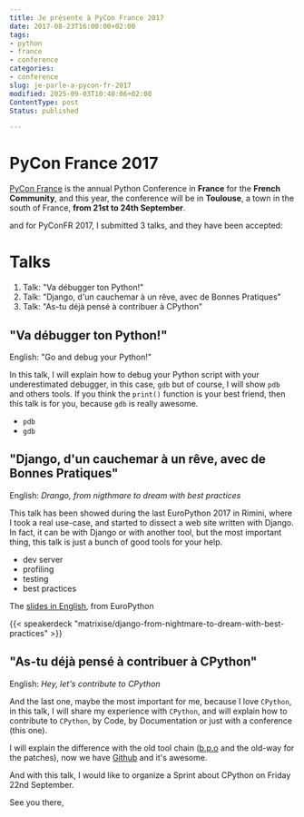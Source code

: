```yaml
---
title: Je présente à PyCon France 2017
date: 2017-08-23T16:00:00+02:00
tags:
- python
- france
- conference
categories:
- conference
slug: je-parle-a-pycon-fr-2017
modified: 2025-09-03T10:40:06+02:00
ContentType: post
Status: published

---
```


# PyCon France 2017

[PyCon France](http://www.pycon.fr) is the annual Python Conference in **France** for the **French Community**, and this year, the conference will be in **Toulouse**, a town in the south of France, **from 21st to 24th September**.

and for PyConFR 2017, I submitted 3 talks, and they have been accepted:

# Talks
1. Talk: "Va débugger ton Python!"
2. Talk: "Django, d'un cauchemar à un rêve, avec de Bonnes Pratiques"
3. Talk: "As-tu déjà pensé à contribuer à CPython"


## "Va débugger ton Python!"

English: "Go and debug your Python!"

In this talk, I will explain how to debug your Python script with your underestimated debugger, in this case, `gdb` but of course, I will show `pdb` and others tools.
If you think the `print()` function is your best friend, then this talk is for you, because `gdb` is really awesome.

* `pdb`
* `gdb`

## "Django, d'un cauchemar à un rêve, avec de Bonnes Pratiques"

English: *Drango, from nigthmare to dream with best practices*

This talk has been showed during the last EuroPython 2017 in Rimini, where I took a real use-case, and started to dissect a web site written with Django.
In fact, it can be with Django or with another tool, but the most important thing, this talk is just a bunch of good tools for your help.

* dev server
* profiling
* testing
* best practices

The [slides in English](speakerdeck.com/matrixise/django-from-nightmare-to-dream-with-best-practices), from EuroPython

{{< speakerdeck "matrixise/django-from-nightmare-to-dream-with-best-practices" >}}

## "As-tu déjà pensé à contribuer à CPython"

English: *Hey, let's contribute to CPython*

And the last one, maybe the most important for me, because I love `CPython`, in this talk, I will share my experience with `CPython`, and will explain how to contribute to `CPython`, by Code, by Documentation or just with a conference (this one).

I will explain the difference with the old tool chain ([b.p.o](https://bugs.python.org) and the old-way for the patches), now we have [Github](https://www.github.com/python/cpython) and it's awesome.

And with this talk, I would like to organize a Sprint about CPython on Friday 22nd September.

See you there,